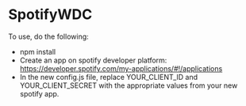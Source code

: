 # SpotifyWDC

To use, do the following:

* npm install
* Create an app on spotify developer platform: https://developer.spotify.com/my-applications/#!/applications
* In the new config.js file, replace YOUR_CLIENT_ID and YOUR_CLIENT_SECRET with the appropriate values from your new spotify app.